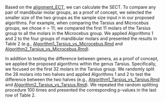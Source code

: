Based on the [alignment_ECT](https://github.com/JinyuWang123/TDA/tree/main/Mandibular%20Molars/alignment_ECT), we can calculate the SECT. To compare any pair of mandibular molar groups, as a proof of concept, we selected the smaller size of the two groups as the sample size input $n$ in our proposed algorithms. For example, when comparing the Tarsius and Microcebus groups, we chose $n=11$; we compared the first 11 molars of the Tarsius group to all the molars in the Microcebus group. We applied Algorithms 1 and 2 to the four groups of mandibular molars and presented the results in Table 2 (e.g., [Algorithm1_Tarsius_vs_Microcebus.Rmd](https://github.com/JinyuWang123/TDA/blob/main/Mandibular%20Molars/Code_table2/Algorithm1_Tarsius_vs_Microcebus.Rmd) and [Algorithm2_Tarsius_vs_Microcebus.Rmd](https://github.com/JinyuWang123/TDA/blob/main/Mandibular%20Molars/Code_table2/Algorithm2_Tarsius_vs_Microcebus.Rmd)).

In addition to testing the difference between genera, as a proof of concept, we applied the proposed algorithms within the genus Tarsius. Specifically, we focused on the first 32 molars in the Tarsius group. We randomly split the 28 molars into two halves and applied Algorithms 1 and 2 to test the difference between the two halves (e.g., [Algorithm1_Tarsius_vs_Tarsius.Rmd](https://github.com/JinyuWang123/TDA/blob/main/Mandibular%20Molars/Code_table2/Algorithm1_Tarsius_vs_Tarsius.Rmd) and [Algorithm2_Tarsius_vs_Tarsius.Rmd](https://github.com/JinyuWang123/TDA/blob/main/Mandibular%20Molars/Code_table2/Algorithm2_Tarsius_vs_Tarsius.Rmd)). We repeated the random splitting procedure 100 times and presented the corresponding p-values in the last row of Table 2.
